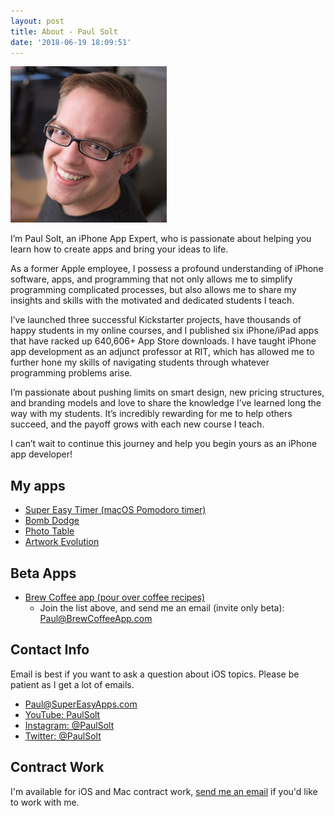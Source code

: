 ```yaml
---
layout: post
title: About - Paul Solt
date: '2018-06-19 18:09:51'
---
```


<img alt="Paul Solt iOS Developer" src="/assets/images/2018/06/Paul-Solt-2013-Square-400x400.jpg" style="width: 250px; height:250px">
</p>

I’m Paul Solt, an iPhone App Expert, who is passionate about helping you learn how to create apps and bring your ideas to life. 

As a former Apple employee, I possess a profound understanding of iPhone software, apps, and programming that not only allows me to simplify programming complicated processes, but also allows me to share my insights and skills with the motivated and dedicated students I teach.

I’ve launched three successful Kickstarter projects, have thousands of happy students in my online courses, and I published six iPhone/iPad apps that have racked up 640,606+ App Store downloads. I have taught iPhone app development as an adjunct professor at RIT, which has allowed me to further hone my skills of navigating students through whatever programming problems arise.

I’m passionate about pushing limits on smart design, new pricing structures, and branding models and love to share the knowledge I’ve learned long the way with my students. It’s incredibly rewarding for me to help others succeed, and the payoff grows with each new course I teach.

I can’t wait to continue this journey and help you begin yours as an iPhone app developer!

## My apps

* [Super Easy Timer (macOS Pomodoro timer)](https://itunes.apple.com/us/app/super-easy-timer/id1353137878?ls=1&mt=12)
* [Bomb Dodge](https://itunes.apple.com/us/app/protect-the-bomb/id660318608?mt=8)
* [Photo Table](https://itunes.apple.com/us/app/photo-table/id455322208?mt=8)
* [Artwork Evolution](http://itunes.apple.com/us/app/artwork-evolution/id393135008?mt=8)

## Beta Apps

* [Brew Coffee app (pour over coffee recipes)](http://BrewCoffeeApp.com) 
    * Join the list above, and send me an email (invite only beta): [Paul@BrewCoffeeApp.com](mailto:Paul@BrewCoffeeApp.com)

## Contact Info

Email is best if you want to ask a question about iOS topics. Please be patient as I get a lot of emails.

* [Paul@SuperEasyApps.com](mailto:Paul@SuperEasyApps.com)
* [YouTube: PaulSolt](http://www.youtube.com/user/PaulSolt)
* [Instagram: @PaulSolt](http://www.instagram.com/paulsolt/)
* [Twitter: @PaulSolt](http://twitter.com/PaulSolt)

## Contract Work

I'm available for iOS and Mac contract work, [send me an email](mailto:Paul@SuperEasyApps.com) if you'd like to work with me.


